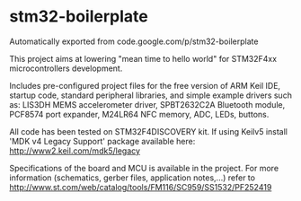 # stm32-boilerplate
Automatically exported from code.google.com/p/stm32-boilerplate

This project aims at lowering "mean time to hello world" for STM32F4xx microcontrollers development.

Includes pre-configured project files for the free version of ARM Keil IDE, startup code, standard peripheral libraries,
and simple example drivers such as: LIS3DH MEMS accelerometer driver, SPBT2632C2A Bluetooth module, PCF8574 port expander,
M24LR64 NFC memory, ADC, LEDs, buttons.

All code has been tested on STM32F4DISCOVERY kit. If using Keilv5 install 'MDK v4 Legacy Support' package available here:
http://www2.keil.com/mdk5/legacy

Specifications of the board and MCU is available in the project. For more
information (schematics, gerber files, application notes,...) refer to
http://www.st.com/web/catalog/tools/FM116/SC959/SS1532/PF252419

